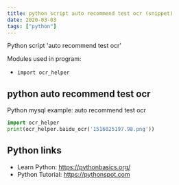 ```yaml
---
title: python script auto recommend test ocr (snippet)
date: 2020-03-03
tags: ["python"]
---
```

Python script 'auto recommend test ocr'


Modules used in program: 
* `import ocr_helper`

## python auto recommend test ocr

Python mysql example: auto recommend test ocr

```python
import ocr_helper
print(ocr_helper.baidu_ocr('1516025197.98.png'))

```

## Python links

- Learn Python: https://pythonbasics.org/
- Python Tutorial: https://pythonspot.com
